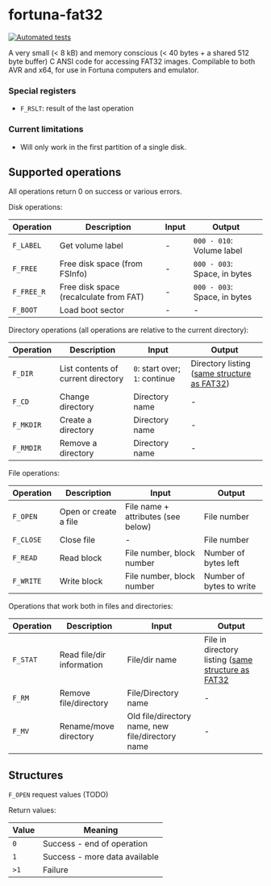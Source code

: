 # fortuna-fat32

[![Automated tests](https://github.com/fortuna-computers/fortuna-fat32/actions/workflows/automated-tests.yml/badge.svg?branch=master)](https://github.com/fortuna-computers/fortuna-fat32/actions/workflows/automated-tests.yml)

A very small (&lt; 8 kB) and memory conscious (&lt; 40 bytes + a shared 512 byte buffer) C ANSI code for accessing FAT32 images. Compilable to both AVR and x64, for use in Fortuna computers and emulator.

### Special registers

* `F_RSLT`: result of the last operation

### Current limitations

* Will only work in the first partition of a single disk.

## Supported operations

All operations return 0 on success or various errors.

Disk operations:

| Operation | Description | Input | Output |
|-----------|-------------|-------|--------|
| `F_LABEL` | Get volume label | - | `000 - 010`: Volume label |
| `F_FREE`  | Free disk space (from FSInfo) | - | `000 - 003`: Space, in bytes |
| `F_FREE_R`  | Free disk space (recalculate from FAT) | - | `000 - 003`: Space, in bytes |
| `F_BOOT` | Load boot sector | - | - |

Directory operations (all operations are relative to the current directory):

| Operation | Description | Input | Output |
|-----------|-------------|-------|--------|
| `F_DIR`   | List contents of current directory | `0`: start over; `1`: continue | Directory listing ([same structure as FAT32](https://en.wikipedia.org/wiki/Design_of_the_FAT_file_system#Directory_entry))
| `F_CD`    | Change directory | Directory name | - |
| `F_MKDIR` | Create a directory | Directory name | - |
| `F_RMDIR` | Remove a directory | Directory name | - |

File operations:

| Operation | Description | Input | Output |
|-----------|-------------|-------|--------|
| `F_OPEN` | Open or create a file | File name + attributes (see below) | File number |
| `F_CLOSE` | Close file | - | File number |
| `F_READ` | Read block | File number, block number | Number of bytes left |
| `F_WRITE` | Write block | File number, block number | Number of bytes to write |

Operations that work both in files and directories:

| Operation | Description | Input | Output |
|-----------|-------------|-------|--------|
| `F_STAT` | Read file/dir information | File/dir name | File in directory listing ([same structure as FAT32](https://en.wikipedia.org/wiki/Design_of_the_FAT_file_system#Directory_entry) |
| `F_RM` | Remove file/directory | File/Directory name | - |
| `F_MV` | Rename/move directory | Old file/directory name, new file/directory name | - |

## Structures

`F_OPEN` request values (TODO)

Return values:

| Value | Meaning |
|-------|---------|
| `0`   | Success - end of operation |
| `1`   | Success - more data available |
| `>1`  | Failure |
